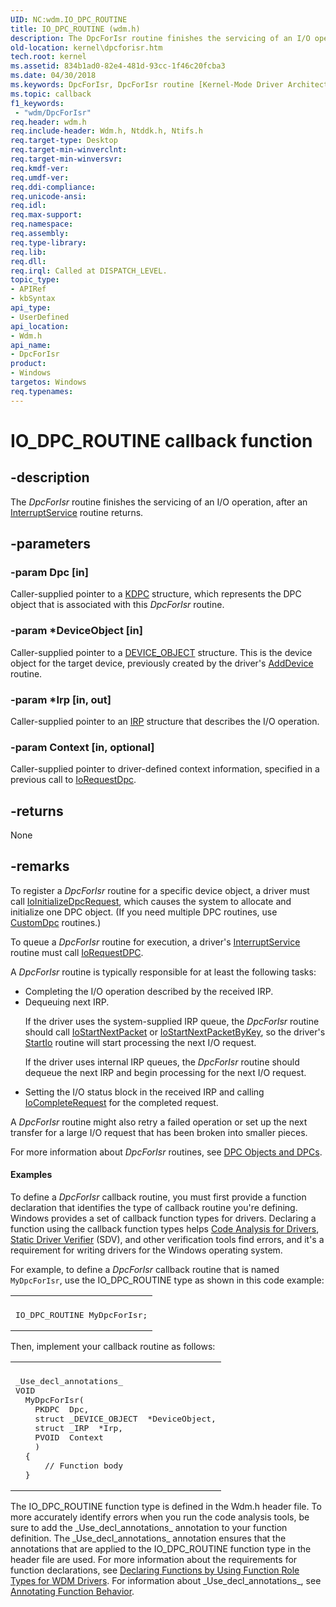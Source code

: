 ```yaml
---
UID: NC:wdm.IO_DPC_ROUTINE
title: IO_DPC_ROUTINE (wdm.h)
description: The DpcForIsr routine finishes the servicing of an I/O operation, after an InterruptService routine returns.
old-location: kernel\dpcforisr.htm
tech.root: kernel
ms.assetid: 834b1ad0-82e4-481d-93cc-1f46c20fcba3
ms.date: 04/30/2018
ms.keywords: DpcForIsr, DpcForIsr routine [Kernel-Mode Driver Architecture], DrvrRtns_2d3825cf-0f9b-4698-9deb-e9fe5757fb9c.xml, IO_DPC_ROUTINE, kernel.dpcforisr, wdm/DpcForIsr
ms.topic: callback
f1_keywords:
 - "wdm/DpcForIsr"
req.header: wdm.h
req.include-header: Wdm.h, Ntddk.h, Ntifs.h
req.target-type: Desktop
req.target-min-winverclnt: 
req.target-min-winversvr: 
req.kmdf-ver: 
req.umdf-ver: 
req.ddi-compliance: 
req.unicode-ansi: 
req.idl: 
req.max-support: 
req.namespace: 
req.assembly: 
req.type-library: 
req.lib: 
req.dll: 
req.irql: Called at DISPATCH_LEVEL.
topic_type:
- APIRef
- kbSyntax
api_type:
- UserDefined
api_location:
- Wdm.h
api_name:
- DpcForIsr
product:
- Windows
targetos: Windows
req.typenames: 
---
```


# IO_DPC_ROUTINE callback function


## -description


The <i>DpcForIsr</i> routine finishes the servicing of an I/O operation, after an <a href="https://docs.microsoft.com/windows-hardware/drivers/ddi/wdm/nc-wdm-kservice_routine">InterruptService</a> routine returns.


## -parameters




### -param Dpc [in]

Caller-supplied pointer to a <a href="https://docs.microsoft.com/windows-hardware/drivers/kernel/eprocess">KDPC</a> structure, which represents the DPC object that is associated with this <i>DpcForIsr</i> routine. 


### -param *DeviceObject [in]

Caller-supplied pointer to a <a href="https://docs.microsoft.com/windows-hardware/drivers/ddi/wdm/ns-wdm-_device_object">DEVICE_OBJECT</a> structure. This is the device object for the target device, previously created by the driver's <a href="https://docs.microsoft.com/windows-hardware/drivers/ddi/wdm/nc-wdm-driver_add_device">AddDevice</a> routine.


### -param *Irp [in, out]

Caller-supplied pointer to an <a href="https://docs.microsoft.com/windows-hardware/drivers/ddi/wdm/ns-wdm-_irp">IRP</a> structure that describes the I/O operation.


### -param Context [in, optional]

Caller-supplied pointer to driver-defined context information, specified in a previous call to <a href="https://docs.microsoft.com/windows-hardware/drivers/ddi/wdm/nf-wdm-iorequestdpc">IoRequestDpc</a>.


## -returns



None




## -remarks



To register a <i>DpcForIsr</i> routine for a specific device object, a driver must call <a href="https://docs.microsoft.com/windows-hardware/drivers/ddi/wdm/nf-wdm-ioinitializedpcrequest">IoInitializeDpcRequest</a>, which causes the system to allocate and initialize one DPC object. (If you need multiple DPC routines, use <a href="https://docs.microsoft.com/windows-hardware/drivers/ddi/wdm/nc-wdm-kdeferred_routine">CustomDpc</a> routines.)

To queue a <i>DpcForIsr</i> routine for execution, a driver's <a href="https://docs.microsoft.com/windows-hardware/drivers/ddi/wdm/nc-wdm-kservice_routine">InterruptService</a> routine must call <a href="https://docs.microsoft.com/windows-hardware/drivers/ddi/wdm/nf-wdm-iorequestdpc">IoRequestDPC</a>.

A <i>DpcForIsr</i> routine is typically responsible for at least the following tasks:

<ul>
<li>
Completing the I/O operation described by the received IRP. 

</li>
<li>
Dequeuing next IRP.

If the driver uses the system-supplied IRP queue, the <i>DpcForIsr</i> routine should call <a href="https://docs.microsoft.com/windows-hardware/drivers/ddi/ntifs/nf-ntifs-iostartnextpacket">IoStartNextPacket</a> or <a href="https://docs.microsoft.com/windows-hardware/drivers/ddi/ntifs/nf-ntifs-iostartnextpacketbykey">IoStartNextPacketByKey</a>, so the driver's <a href="https://docs.microsoft.com/windows-hardware/drivers/ddi/wdm/nc-wdm-driver_startio">StartIo</a> routine will start processing the next I/O request.

If the driver uses internal IRP queues, the <i>DpcForIsr</i> routine should dequeue the next IRP and begin processing for the next I/O request. 

</li>
<li>
Setting the I/O status block in the received IRP and calling <a href="https://docs.microsoft.com/windows-hardware/drivers/ddi/wdm/nf-wdm-iocompleterequest">IoCompleteRequest</a> for the completed request.

</li>
</ul>
A <i>DpcForIsr</i> routine might also retry a failed operation or set up the next transfer for a large I/O request that has been broken into smaller pieces.

For more information about <i>DpcForIsr</i> routines, see <a href="https://docs.microsoft.com/windows-hardware/drivers/kernel/dpc-objects-and-dpcs">DPC Objects and DPCs</a>. 


#### Examples

To define a <i>DpcForIsr</i> callback routine, you must first provide a function declaration that identifies the type of callback routine you're defining. Windows provides a set of callback function types for drivers. Declaring a function using the callback function types helps <a href="https://docs.microsoft.com/windows-hardware/drivers/devtest/code-analysis-for-drivers">Code Analysis for Drivers</a>, <a href="https://docs.microsoft.com/windows-hardware/drivers/devtest/static-driver-verifier">Static Driver Verifier</a> (SDV), and other verification tools find errors, and it's a requirement for writing drivers for the Windows operating system.

For example, to define a <i>DpcForIsr</i> callback routine that is named <code>MyDpcForIsr</code>, use the IO_DPC_ROUTINE type as shown in this code example:

<div class="code"><span codelanguage=""><table>
<tr>
<th></th>
</tr>
<tr>
<td>
<pre>IO_DPC_ROUTINE MyDpcForIsr;</pre>
</td>
</tr>
</table></span></div>
Then, implement your callback routine as follows:

<div class="code"><span codelanguage=""><table>
<tr>
<th></th>
</tr>
<tr>
<td>
<pre>
_Use_decl_annotations_
VOID
  MyDpcForIsr(
    PKDPC  Dpc,
    struct _DEVICE_OBJECT  *DeviceObject,
    struct _IRP  *Irp,
    PVOID  Context
    )
  {
      // Function body
  }</pre>
</td>
</tr>
</table></span></div>
The IO_DPC_ROUTINE function type is defined in the Wdm.h header file. To more accurately identify errors when you run the code analysis tools, be sure to add the _Use_decl_annotations_ annotation to your function definition. The _Use_decl_annotations_ annotation ensures that the annotations that are applied to the IO_DPC_ROUTINE function type in the header file are used. For more information about the requirements for function declarations, see <a href="https://docs.microsoft.com/windows-hardware/drivers/devtest/declaring-functions-using-function-role-types-for-wdm-drivers">Declaring Functions by Using Function Role Types for WDM Drivers</a>. For information about _Use_decl_annotations_, see <a href="https://go.microsoft.com/fwlink/p/?linkid=286697">Annotating Function Behavior</a>.

<div class="code"></div>


